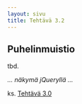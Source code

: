 ```yaml
---
layout: sivu
title: Tehtävä 3.2
---
```


## Puhelinmuistio 

tbd.

*... näkymä jQueryllä ...*

ks. [Tehtävä 3.0](../tehtava30)
